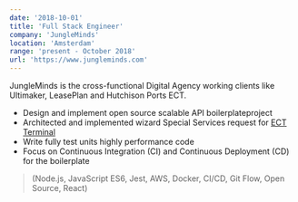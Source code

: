 ```yaml
---
date: '2018-10-01'
title: 'Full Stack Engineer'
company: 'JungleMinds'
location: 'Amsterdam'
range: 'present - October 2018'
url: 'https://www.jungleminds.com'
---
```


JungleMinds is the cross-functional Digital Agency working clients like Ultimaker, LeasePlan and Hutchison Ports ECT.

- Design and implement open source scalable API ​boilerplate​ project
- Architected and implemented wizard Special Services request for [ECT Terminal](https://myterminal.ect.nl/special-services/)
- Write fully test units highly performance code
- Focus on Continuous Integration (CI) and Continuous Deployment (CD) for the boilerplate

> (Node.js, JavaScript ES6, Jest, AWS, Docker, CI/CD, Git Flow, Open Source, React)
